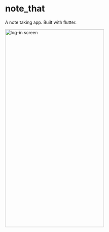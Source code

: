 # note_that

A note taking app. Built with flutter.

<img src="https://user-images.githubusercontent.com/19599465/96376717-4756e180-1189-11eb-9ba9-c00142f53827.png" alt="log-in screen" width="320" height="640"/>
